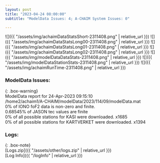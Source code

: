 ```yaml
---
layout: post
title: "2023-04-24 08:00:00"
subtitle: "ModelData Issues: 4; A-CHAIM System Issues: 0"

---
```


![]({{ "/assets/img/achaimDataStatsShort-2311408.png" | relative_url }})
![]({{ "/assets/img/achaimDataStatsLong00-2311408.png" | relative_url }})
![]({{ "/assets/img/achaimDataStatsLong01-2311408.png" | relative_url }})
![]({{ "/assets/img/achaimDataStatsLong02-2311408.png" | relative_url }})
![]({{ "/assets/img/modelDataDataStats-2311408.png" | relative_url }})
![]({{ "/assets/img/modelDataStationStats-2311408.png" | relative_url }})
![]({{ "/assets/img/achaimRunTime-2311408.png" | relative_url }})


### ModelData Issues:  
  
{: .box-warning}  
 ModelData report for 24-Apr-2023 09:15:10   
 /home2/achaim1/A-CHAIM/modelData/2023/114/09/modelData.mat   
 0% of IONO foF2 data is non-zero and finite.   
 0.68545% of JASON tec values are finite   
 0% of all possible stations for KASI were downloaded. x1685   
 0% of all possible stations for KARTVERKET were downloaded. x1394   
  


### Logs:  
  
{: .box-note}  
[Logs.zip]({{ "/assets/other/logs.zip" | relative_url }})  
[Log Info]({{ "/logInfo" | relative_url }})  
